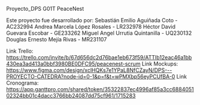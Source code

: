 Proyecto_DPS G01T
PeaceNest

Este proyecto fue desarrollado por:
Sebastián Emilio Aguiñada Coto - AC232994 
Andrea Marcela López Rosales - LR232978 
Héctor David Guevara Escobar - GE233262 
Miguel Angel Urrutia Quintanilla - UQ230132 
Douglas Ernesto Mejía Rivas - MR231107 

Link Trello: https://trello.com/invite/b/67d656dc2d76bae1eb673f59/ATTIb12eac46a1bb430ea3ad413a0bbf3980BE0DFC95/peacenest-scrum
Link Mockups: https://www.figma.com/design/xclHQKs7e1YPaL8NfCZayN/DPS---PROYECTO-CATEDRA?node-id=0-1&p=f&t=wPMXbp56eyPCUfBA-0
Link Cronograma: https://app.ganttpro.com/shared/token/35322837ec4996af85a3cc688405102324bb01c4dacc3766bb24087dd75cf961/1715283 
